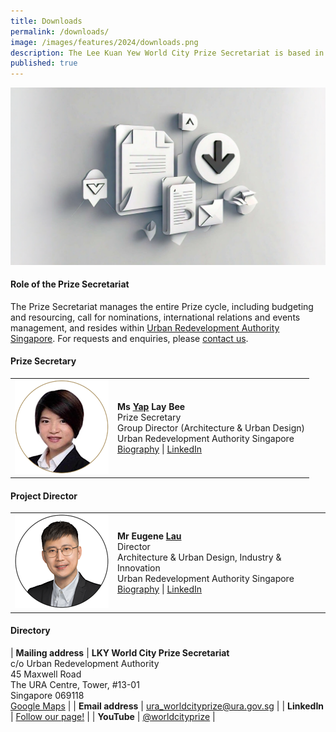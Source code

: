 ```yaml
---
title: Downloads
permalink: /downloads/
image: /images/features/2024/downloads.png
description: The Lee Kuan Yew World City Prize Secretariat is based in Urban Redevelopment Authority Singapore.
published: true
---
```


![Downloads](/images/features/2024/downloads.png)

#### **Role of the Prize Secretariat**

The Prize Secretariat manages the entire Prize cycle, including budgeting and resourcing, call for nominations, international relations and events management, and resides within [Urban Redevelopment Authority Singapore](/ura/). For requests and enquiries, please [contact us](/feedback/).

#### **Prize Secretary**

<table style="width: 100%;" border="0" cellpadding="10">
<tbody>
<tr>
<td style="width: 150px;"><img src="/images/secretariat/yap-lay-bee.png" alt="Yap Lay Bee" /><br></td>
<td><strong>Ms <u>Yap</u> Lay Bee</strong><br />Prize Secretary<br />Group Director (Architecture & Urban Design)<br />Urban Redevelopment Authority Singapore<br><a href="/yap-lay-bee/">Biography</a> | <a href="https://sg.linkedin.com/in/lay-bee-yap-17288527">LinkedIn</a></td>
</tr>
</tbody>
</table>

#### **Project Director** 

<table style="width: 100%;" border="0" cellpadding="10">
<tbody>
<tr>
<td style="width: 150px;"><img src="/images/secretariat/eugene-lau.png" alt="Eugene Lau" /><br></td>
<td><strong>Mr Eugene <u>Lau</u></strong><br />Director <br> Architecture & Urban Design, Industry & Innovation<br />Urban Redevelopment Authority Singapore<br><a href="/eugene-lau/">Biography</a> | <a href="https://www.linkedin.com/in/eugene-lau-wk/">LinkedIn</a></td>
</tr>
</tbody>
</table>

#### **Directory**

| **Mailing address** | **LKY World City Prize Secretariat** <br> c/o Urban Redevelopment Authority <br> 45 Maxwell Road <br> The URA Centre, Tower, #13-01 <br> Singapore 069118 <br> [Google Maps](https://goo.gl/maps/TC1db96iYdThEo8r8) |
| **Email address** | [ura_worldcityprize@ura.gov.sg](mailto://ura_worldcityprize@ura.gov.sg) |
| **LinkedIn** | [Follow our page!](https://www.linkedin.com/company/worldcityprize/) |
| **YouTube** | [@worldcityprize](https://www.youtube.com/@worldcityprize/) |
